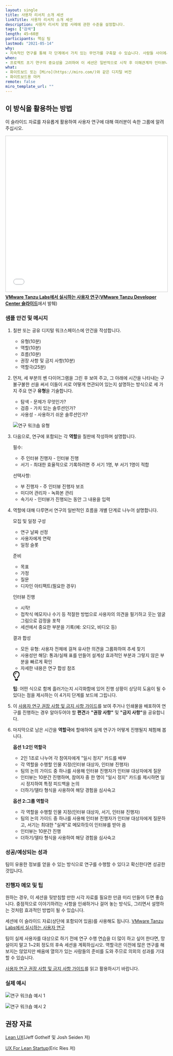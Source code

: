 ```yaml
---
layout: single
title: 사용자 리서치 소개 세션
linkTitle: 사용자 리서치 소개 세션
description: 사용자 리서치 모범 사례에 관한 수준을 설정합니다.
tags: ["검색"]
length: 45~60분
participants: 핵심 팀
lastmod: "2021-05-14"
why: 
- 지속적인 연구를 통해 각 단계에서 가치 있는 무언가를 구축할 수 있습니다. 사람들 사이에서 필요와 문제는 늘 발생하기 때문에 가치를 창출하려면 이러한 문제를 얼마나 잘 해결하고 있는지에 대한 깊은 이해가 필요합니다. 이 세션은 팀이 수행하는 첫 번째 이해관계자 또는 사용자 인터뷰에 앞서 팀을 조정하기 위한 연구 모범 사례에 대한 개요를 제공합니다.
when:
- 프로젝트 초기 연구의 중요성을 고려하여 이 세션은 일반적으로 시작 후 이해관계자 인터뷰나 탐색을 위한 사용자 연구보다 먼저, 가능한 한 빨리 이루어집니다.
what:
- 화이트보드 또는 [Miro](https://miro.com/)와 같은 디지털 버전
- 화이트보드용 마커
remote: false
miro_template_url: "" 
---
```

<h2 id="how-to-use-this-method">이 방식을 활용하는 방법</h2>
<div class="bg-gray-dark p-lg-5 p-3 mb-4"><div class="col-lg-9"><p>이 슬라이드 자료를 자유롭게 활용하여 사용자 연구에 대해 여러분이 속한 그룹에 알려주십시오.</p><iframe src="//www.slideshare.net/slideshow/embed_code/key/iYAC2Vhv0ZEIml" width="595" height="485" frameborder="0" marginwidth="0" marginheight="0" scrolling="no" style="border:1px solid #CCC; border-width:1px; margin-bottom:5px; max-width: 100%;" allowfullscreen=""></iframe><div style="margin-bottom:5px"><strong><a href="//www.slideshare.net/VMwareTanzu/user-research-at-vmware-tanzu-labs" title="VMware Tanzu Labs에서 실시하는 사용자 연구" target="_blank">VMware Tanzu Labs에서 실시하는 사용자 연구</a></strong>(<strong><a href="https://www.slideshare.net/VMwareTanzu" target="_blank">VMware Tanzu Developer Center 슬라이드</a></strong>에서 발췌)</div>
<h3 id="sample-agenda--prompts">샘플 안건 및 메시지</h3>
<ol>
<li>
<p>칠판 또는 공유 디지털 워크스페이스에 안건을 작성합니다.</p>
<ul>
<li>유형(10분)</li>
<li>역할(10분)</li>
<li>흐름(10분)</li>
<li>권장 사항 및 금지 사항(10분)</li>
<li>역할극(25분)</li>
</ul>
</li>
<li>
<p>먼저, 세 부분의 벤 다이어그램을 그린 후 보여 주고, 그 아래에 시간을 나타내는 구불구불한 선을 써서 이들이 서로 어떻게 연관되어 있는지 설명하는 방식으로 세 가지 주요 연구 <strong>유형</strong>을 기술합니다.</p>
<ul>
<li>탐색 - 문제가 무엇인가?</li>
<li>검증 - 가치 있는 솔루션인가?</li>
<li>사용성 - 사용하기 쉬운 솔루션인가?</li>
</ul>
<p><img src="/developer/practices/user-research-introduction-session/images/research-types.jpg" alt="연구 워크숍 유형"></p>
</li>
<li>
<p>다음으로, 연구에 포함되는 각 <strong>역할</strong>을 칠판에 작성하며 설명합니다.</p>
<p>필수:</p>
<ul>
<li>주 인터뷰 진행자 - 인터뷰 진행</li>
<li>서기 - 최대한 효율적으로 기록하려면 주 서기 1명, 부 서기 1명이 적합</li>
</ul>
<p>선택사항:</p>
<ul>
<li>부 진행자 - 주 인터뷰 진행자 보조</li>
<li>미디어 관리자 - 녹화본 관리</li>
<li>속기사 - 인터뷰가 진행되는 동안 그 내용을 입력</li>
</ul>
</li>
<li>
<p>역할에 대해 다루면서 연구의 일반적인 흐름을 개별 단계로 나누어 설명합니다.</p>
<p>모집 및 일정 구성</p>
<ul>
<li>연구 날짜 선정</li>
<li>사용자에게 연락</li>
<li>일정 슬롯</li>
</ul>
<p>준비</p>
<ul>
<li>목표</li>
<li>가정</li>
<li>질문</li>
<li>디자인 아티팩트(필요한 경우)</li>
</ul>
<p>인터뷰 진행</p>
<ul>
<li>시작!</li>
<li>접착식 메모지나 수기 등 적절한 방법으로 사용자의 의견을 필기하고 웃는 얼굴 그림으로 감정을 포착</li>
<li>세션에서 중요한 부분을 기록(예: 오디오, 비디오 등)</li>
</ul>
<p>결과 합성</p>
<ul>
<li>모든 유형: 사용자 전체에 걸쳐 유사한 의견을 그룹화하여 추세 찾기</li>
<li>사용성만 해당: 통과/실패 표를 만들어 설계상 효과적인 부분과 그렇지 않은 부분을 빠르게 확인</li>
<li>자세한 내용은 연구 합성 참조</li>
</ul>
<div class="callout td-box--gray-darkest p-3 my-5 border-bottom border-right border-left border-top row"><div class="col-1 row align-items-center justify-content-center"><svg height="30" aria-hidden="true" focusable="false" data-prefix="far" data-icon="lightbulb" role="img" xmlns="http://www.w3.org/2000/svg" viewBox="0 0 352 512" class="svg-inline--fa fa-lightbulb"><path fill="currentColor" d="M176 80c-52.94 0-96 43.06-96 96 0 8.84 7.16 16 16 16s16-7.16 16-16c0-35.3 28.72-64 64-64 8.84 0 16-7.16 16-16s-7.16-16-16-16zM96.06 459.17c0 3.15.93 6.22 2.68 8.84l24.51 36.84c2.97 4.46 7.97 7.14 13.32 7.14h78.85c5.36 0 10.36-2.68 13.32-7.14l24.51-36.84c1.74-2.62 2.67-5.7 2.68-8.84l.05-43.18H96.02l.04 43.18zM176 0C73.72 0 0 82.97 0 176c0 44.37 16.45 84.85 43.56 115.78 16.64 18.99 42.74 58.8 52.42 92.16v.06h48v-.12c-.01-4.77-.72-9.51-2.15-14.07-5.59-17.81-22.82-64.77-62.17-109.67-20.54-23.43-31.52-53.15-31.61-84.14-.2-73.64 59.67-128 127.95-128 70.58 0 128 57.42 128 128 0 30.97-11.24 60.85-31.65 84.14-39.11 44.61-56.42 91.47-62.1 109.46a47.507 47.507 0 0 0-2.22 14.3v.1h48v-.05c9.68-33.37 35.78-73.18 52.42-92.16C335.55 260.85 352 220.37 352 176 352 78.8 273.2 0 176 0z" class=""></path></svg></div><div class="col-11"><p><strong>팁</strong>: 어떤 식으로 함께 흘러가는지 시각화함에 있어 진행 상황이 상당히 도움이 될 수 있다는 점을 제시하는 이 4가지 단계를 보드에 그립니다.</p></div></div>
</li>
<li>
<p>이 <a href="/developer/practices/user-research-introduction-session/dos-and-donts">사용자 연구 권장 사항 및 금지 사항 가이드</a>를 보여 주거나 인쇄물을 배포하여 연구를 진행하는 경우 알아두어야 할 <strong>편견</strong>과 <strong>&quot;권장 사항&quot;</strong> 및 <strong>&quot;금지 사항&quot;</strong>을 공유합니다.</p>
</li>
<li>
<p>마지막으로 남은 시간을 <strong>역할극</strong>에 할애하여 실제 연구가 어떻게 진행될지 체험해 봅니다.</p>
<p><strong>옵션 1:2인 역할극</strong></p>
<ul>
<li>2인 1조로 나누어 각 참여자에게 &quot;일시 정지&quot; 카드를 배부</li>
<li>각 역할을 수행할 인물 지정(인터뷰 대상자, 인터뷰 진행자)</li>
<li>팀의 논의 가이드 중 하나를 사용해 인터뷰 진행자가 인터뷰 대상자에게 질문</li>
<li>인터뷰는 10분간 진행하며, 참여자 중 한 명이 &quot;일시 정지&quot; 카드를 제시하면 일시 정지하여 특정 피드백을 논의</li>
<li>더하기/델타 형식을 사용하여 해당 경험을 심사숙고</li>
</ul>
<p><strong>옵션 2:그룹 역할극</strong></p>
<ul>
<li>각 역할을 수행할 인물 지정(인터뷰 대상자, 서기, 인터뷰 진행자)</li>
<li>팀의 논의 가이드 중 하나를 사용해 인터뷰 진행자가 인터뷰 대상자에게 질문하고, 서기는 최대한 &quot;실제&quot;로 메모하듯이 인터뷰를 받아 씀</li>
<li>인터뷰는 10분간 진행</li>
<li>더하기/델타 형식을 사용하여 해당 경험을 심사숙고</li>
</ul>
</li>
</ol>
</div></div>
<div class="bg-gray-dark p-lg-5 p-3 mb-4"><div class="col-lg-9"><h3 id="successexpected-outcomes">성공/예상되는 성과</h3>
<p>팀이 유용한 정보를 얻을 수 있는 방식으로 연구를 수행할 수 있다고 확신한다면 성공한 것입니다.</p></div></div>
<div class="bg-gray-dark p-lg-5 p-3 mb-4"><div class="col-lg-9"><h3 id="facilitator-notes--tips">진행자 메모 및 팁</h3>
<p>원하는 경우, 이 세션을 뒷받침할 만한 시각 자료를 필요한 만큼 미리 만들어 두면 좋습니다. 중점적으로 이야기하려는 사항을 인쇄하거나 걸어 놓는 방식도, 그리면서 설명하는 것처럼 효과적인 방법이 될 수 있습니다.</p>
<p>세션에 이 슬라이드 자료(상단에 포함되어 있음)를 사용해도 됩니다. <a href="https://tanzu.vmware.com/content/vmware-tanzu-developer-center-slides/user-research-at-vmware-tanzu-labs" target="_blank" rel="nofollow">VMware Tanzu Labs에서 실시하는 사용자 연구</a></p>
<p>팀이 실제 사용자를 대상으로 하기 전에 연구 수행 연습을 더 많이 하고 싶어 한다면, 망설이지 말고 1~2회 정도의 후속 세션을 계획하십시오. 역할극은 이전에 많은 연구를 해보지는 않았지만 배움에 열의가 있는 사람들의 준비를 도와 주므로 의외의 성과를 기대할 수 있습니다.</p>
<p><a href="/developer/practices/user-research-introduction-session/dos-and-donts">사용자 연구 권장 사항 및 금지 사항 가이드</a>를 읽고 활용하시기 바랍니다.</p>
</div></div>
<div class="bg-gray-dark p-lg-5 p-3 mb-4"><div class="col-lg-9"><h3 id="real-world-examples">실제 예시</h3>
<p><img src="/developer/practices/user-research-introduction-session/images/example-1.jpg" alt="연구 워크숍 예시 1"></p>
<p><img src="/developer/practices/user-research-introduction-session/images/example-2.jpg" alt="연구 워크숍 예시 2"></p>
</div></div>
<div class="bg-gray-dark p-lg-5 p-3 mb-4"><div class="col-lg-9"><h2 id="recommended-reading">권장 자료</h2>
<p><a href="https://www.oreilly.com/library/view/lean-ux/9781449366834/" target="_blank" rel="nofollow">Lean UX</a>(Jeff Gothelf 및 Josh Seiden 저)</p>
<p><a href="https://www.amazon.com/UX-Lean-Startups-Experience-Research/dp/1449334911" target="_blank" rel="nofollow">UX For Lean Startup</a>(Eric Ries 저)</p>
</div></div>